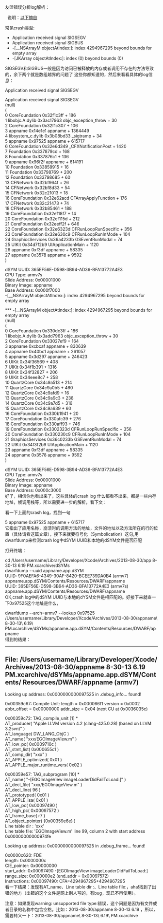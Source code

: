 友盟错误分析log解析：

  说明：[以下摘自](http://blog.csdn.net/xyxjn/article/details/43310061)

常见crash类型:

* Application received signal SIGSEGV  
* Application received signal SIGBUS  
* -[__NSArrayM objectAtIndex:]: index 4294967295 beyond bounds for empty array  
* -[JKArray objectAtIndex:]: index (0) beyond bounds (0)  

SIGSEGV和SIGBUS一般是因为访问已被释放的内存或者调用不存在的方法导致的，余下两个就是数组越界的问题了 这些你都知道的，然后来看看具体的log信息：

Application received signal SIGSEGV  

Application received signal SIGSEGV  
(null)  
(  
0   CoreFoundation                      0x32f1c3ff  + 186  
1   libobjc.A.dylib                     0x3ac17963 objc_exception_throw + 30  
2   CoreFoundation                      0x32f1c307  + 106  
3   appname                            0x14e1e1 appname + 1364449  
4   libsystem_c.dylib                   0x3b08bd33 _sigtramp + 34  
5   appname                            0x97525 appname + 615717  
6   CoreFoundation                      0x32e6d349 _CFXNotificationPost + 1420  
7   Foundation                          0x337879cd  + 168  
8   Foundation                          0x337876c1  + 136  
9   appname                            0x96f2f appname + 614191  
10  Foundation                          0x33858915  + 16  
11  Foundation                          0x33798769  + 200  
12  Foundation                          0x33798685  + 60  
13  CFNetwork                           0x32bf964f  + 26  
14  CFNetwork                           0x32bf8d33  + 54  
15  CFNetwork                           0x32c21013  + 18  
16  CoreFoundation                      0x32e62acd CFArrayApplyFunction + 176  
17  CFNetwork                           0x32c21473  + 74  
18  CFNetwork                           0x32b85461  + 188  
19  CoreFoundation                      0x32ef18f7  + 14  
20  CoreFoundation                      0x32ef115d  + 212  
21  CoreFoundation                      0x32eeff2f  + 646  
22  CoreFoundation                      0x32e6323d CFRunLoopRunSpecific + 356  
23  CoreFoundation                      0x32e630c9 CFRunLoopRunInMode + 104  
24  GraphicsServices                    0x36a4233b GSEventRunModal + 74  
25  UIKit                               0x34d7f2b9 UIApplicationMain + 1120  
26  appname                            0xf3df appname + 58335  
27  appname                            0x3578 appname + 9592  
)  
  
dSYM UUID: 365EF56E-D598-3B94-AD36-BFA13772A4E3  
CPU Type: armv7s  
Slide Address: 0x00001000  
Binary Image: appname  
Base Address: 0x000f7000  
–[__NSArrayM objectAtIndex:]: index 4294967295 beyond bounds for empty array  
  
*** -[__NSArrayM objectAtIndex:]: index 4294967295 beyond bounds for empty array  
(null)  
(  
0   CoreFoundation                      0x330dc3ff  + 186  
1   libobjc.A.dylib                     0x3add7963 objc_exception_throw + 30  
2   CoreFoundation                      0x33027ef9  + 164  
3   appname                            0xcbcaf appname + 830639  
4   appname                            0x40bc1 appname + 261057  
5   appname                            0x3d297 appname + 246423  
6   UIKit                               0x34f36569  + 408  
7   UIKit                               0x34f1b391  + 1316  
8   UIKit                               0x34f32827  + 206  
9   UIKit                               0x34eee8c7  + 258  
10  QuartzCore                          0x34c9a513  + 214  
11  QuartzCore                          0x34c9a0b5  + 460  
12  QuartzCore                          0x34c9afd9  + 16  
13  QuartzCore                          0x34c9a9c3  + 238  
14  QuartzCore                          0x34c9a7d5  + 316  
15  QuartzCore                          0x34c9a639  + 60  
16  CoreFoundation                      0x330b1941  + 20  
17  CoreFoundation                      0x330afc39  + 276  
18  CoreFoundation                      0x330aff93  + 746  
19  CoreFoundation                      0x3302323d CFRunLoopRunSpecific + 356  
20  CoreFoundation                      0x330230c9 CFRunLoopRunInMode + 104  
21  GraphicsServices                    0x36c0233b GSEventRunModal + 74  
22  UIKit                               0x34f3f2b9 UIApplicationMain + 1120  
23  appname                            0xf3df appname + 58335  
24  appname                            0x3578 appname + 9592  
)  
  
dSYM UUID: 365EF56E-D598-3B94-AD36-BFA13772A4E3  
CPU Type: armv7s  
Slide Address: 0x00001000  
Binary Image: appname  
Base Address: 0x000c3000  
好了，相信你也看出来了，这些具体的crash log 什么都看不出来，都是一些内存地址，帧调用栈等，所以需要进一步的解析，看下文：  
  
看一下上面的crash log，找到一句  
  
5   appname                            0x97525 appname + 615717  
它指出了应用名称，崩溃时的调用方法的地址，文件的地址以及方法所在的行的位置（具体请看这篇文章），接下来就要符号化（Symbolication）这句,用dwarfdump来检测crash log中dSYM UUID和本地的dSYM文件是否匹配  
  
打开终端：  
  
cd /Users/username/Library/Developer/Xcode/Archives/2013-08-30/app 8-30-13 6.19 PM.xcarchive/dSYMs  
dwarfdump --uuid appname.app.dSYM  
UUID: 9F0AEFA6-4349-30AF-8420-BCEE739DA0B4 (armv7) appname.app.dSYM/Contents/Resources/DWARF/appname  
UUID: 365EF56E-D598-3B94-AD36-BFA13772A4E3 (armv7s) appname.app.dSYM/Contents/Resources/DWARF/appname  
OK,crash log中的dSYM UUID与本地的dYSM文件是相匹配的。好接下来就查一下0x97525这个地址是什么，  
  
dwarfdump --arch=armv7 --lookup 0x97525  /Users/username/Library/Developer/Xcode/Archives/2013-08-30/appname\ 8-30-13\ 6.19\ PM.xcarchive/dSYMs/appname.app.dSYM/Contents/Resources/DWARF/appname  
得到的结果：  
  
----------------------------------------------------------------------  
File: /Users/username/Library/Developer/Xcode/  Archives/2013-08-30/appname 8-30-13 6.19    PM.xcarchive/dSYMs/appname.app.dSYM/Contents/   Resources/DWARF/appname (armv7)  
----------------------------------------------------------------------  
Looking up address: 0x0000000000097525 in .debug_info... found!  
  
0x00359c67: Compile Unit: length = 0x000066f1  version = 0x0002  abbr_offset = 0x00000000  addr_size = 0x04  (next CU at 0x0036035c)  
  
0x00359c72: TAG_compile_unit [1] *  
         AT_producer( "Apple LLVM version 4.2 (clang-425.0.28) (based on LLVM 3.2svn)" )  
         AT_language( DW_LANG_ObjC )  
         AT_name( "xxx/EGOImageView.m" )  
         AT_low_pc( 0x0009710c )  
         AT_stmt_list( 0x000655c1 )  
         AT_comp_dir( "xxx" )  
         AT_APPLE_optimized( 0x01 )  
         AT_APPLE_major_runtime_vers( 0x02 )  
  
0x00359e57:     TAG_subprogram [10] *  
             AT_name( "-[EGOImageView imageLoaderDidFailToLoad:]" )  
             AT_decl_file( "xxx/EGOImageView.m" )  
             AT_decl_line( 96 )  
             AT_prototyped( 0x01 )  
             AT_APPLE_isa( 0x01 )  
             AT_low_pc( 0x00097490 )  
             AT_high_pc( 0x00097572 )  
             AT_frame_base( r7 )  
             AT_object_pointer( {0x00359e6e} )  
Line table dir : 'xxx'  
Line table file: 'EGOImageView.m' line 99, column 2 with start address 0x00000000000974fe  
  
Looking up address: 0x0000000000097525 in .debug_frame... found!  
  
0x0000c620: FDE  
    length: 0x0000000c  
    CIE_pointer: 0x00000000  
    start_addr: 0x00097490 -[EGOImageView imageLoaderDidFailToLoad:]  
range_size: 0x000000e2 (end_addr = 0x00097572)  
Instructions: 0x00097490: CFA=4294967295+4294967295  
看一下结果：发现有AT_name、Line table dir :、Line table file:，aha!找到了出错的地方（出错的这个文件是网上别人写的，有bug，现已不再使用）。  
  
注意：如果发现warning: unsupported file type:错误，这个问题是因为有文件或者目录的名称中包含空格，比如：2013-08-30/appname 8-30-13 6.19 ，所以，需要转义一下：2013-08-30/appname\ 8-30-13\ 6.19\ PM.xcarchive  